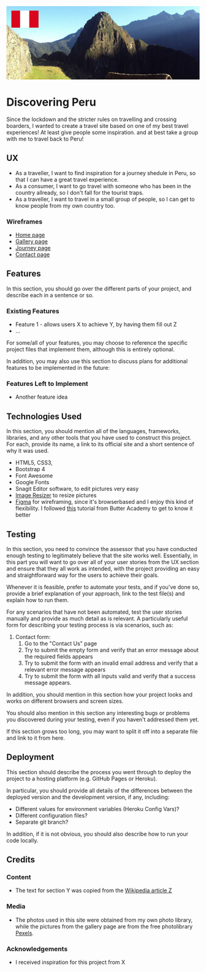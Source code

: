 ![Peru](assets/images/Peru_ReadMe.jpg)

# Discovering Peru

Since the lockdown and the stricter rules on travelling and crossing boarders, I wanted to create a travel site based on one of my best travel experiences! At least give people some inspiration. and at best take a group with me to travel back to Peru!

 
## UX
 
- As a traveller, I want to find inspiration for a journey shedule in Peru, so that I can have a great travel experience.
- As a consumer, I want to go travel with someone who has been in the country allready, so I don't fall for the tourist traps.
- As a traveller, I want to travel in a small group of people, so I can get to know people from my own country too.

### Wireframes

- [Home page](assets/Wireframes/Homepage.pdf)
- [Gallery page](assets/Wireframes/gallerypage.pdf)
- [Journey page](assets/Wireframes/Journeypage.pdf)
- [Contact page](assets/Wireframes/contactpage.pdf)


## Features

In this section, you should go over the different parts of your project, and describe each in a sentence or so.
 
### Existing Features
- Feature 1 - allows users X to achieve Y, by having them fill out Z
- ...

For some/all of your features, you may choose to reference the specific project files that implement them, although this is entirely optional.

In addition, you may also use this section to discuss plans for additional features to be implemented in the future:

### Features Left to Implement
- Another feature idea

## Technologies Used

In this section, you should mention all of the languages, frameworks, libraries, and any other tools that you have used to construct this project. For each, provide its name, a link to its official site and a short sentence of why it was used.

- HTML5, CSS3, 
- Bootstrap 4
- Font Awesome
- Google Fonts
- Snagit Editor software, to edit pictures very easy
- [Image Resizer](https://imageresizer.com/) to resize pictures
- [Figma](https://www.figma.com) for wireframing, since it's browserbased and I enjoy this kind of flexibility. I followed [this](https://youtu.be/6t_dYhXyYjI) tutorial from Butter Academy to get to know it better

## Testing

In this section, you need to convince the assessor that you have conducted enough testing to legitimately believe that the site works well. Essentially, in this part you will want to go over all of your user stories from the UX section and ensure that they all work as intended, with the project providing an easy and straightforward way for the users to achieve their goals.

Whenever it is feasible, prefer to automate your tests, and if you've done so, provide a brief explanation of your approach, link to the test file(s) and explain how to run them.

For any scenarios that have not been automated, test the user stories manually and provide as much detail as is relevant. A particularly useful form for describing your testing process is via scenarios, such as:

1. Contact form:
    1. Go to the "Contact Us" page
    2. Try to submit the empty form and verify that an error message about the required fields appears
    3. Try to submit the form with an invalid email address and verify that a relevant error message appears
    4. Try to submit the form with all inputs valid and verify that a success message appears.

In addition, you should mention in this section how your project looks and works on different browsers and screen sizes.

You should also mention in this section any interesting bugs or problems you discovered during your testing, even if you haven't addressed them yet.

If this section grows too long, you may want to split it off into a separate file and link to it from here.

## Deployment

This section should describe the process you went through to deploy the project to a hosting platform (e.g. GitHub Pages or Heroku).

In particular, you should provide all details of the differences between the deployed version and the development version, if any, including:
- Different values for environment variables (Heroku Config Vars)?
- Different configuration files?
- Separate git branch?

In addition, if it is not obvious, you should also describe how to run your code locally.


## Credits



### Content
- The text for section Y was copied from the [Wikipedia article Z](https://en.wikipedia.org/wiki/Z)

### Media
- The photos used in this site were obtained from my own photo library, while the pictures from the gallery page are from the free photolibrary [Pexels](https://www.pexels.com/).

### Acknowledgements

- I received inspiration for this project from X
